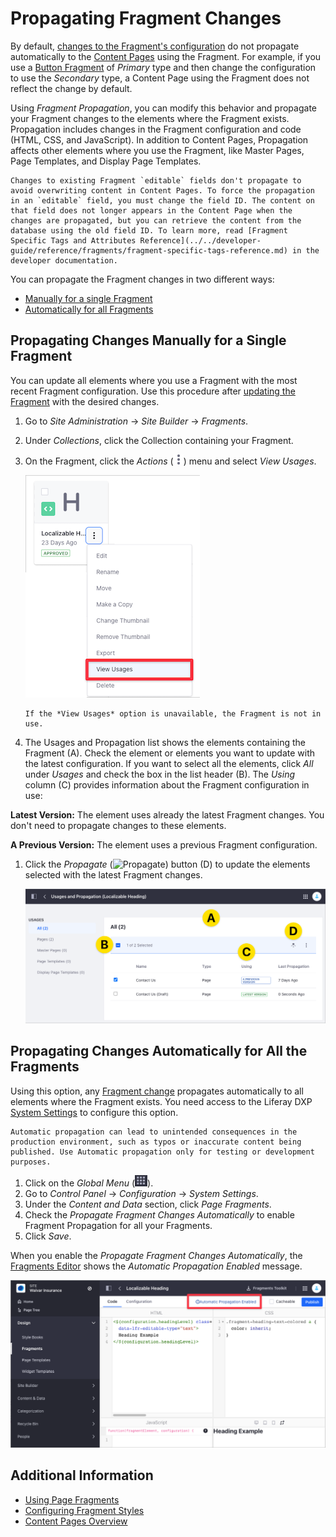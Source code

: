 # Propagating Fragment Changes

By default, [changes to the Fragment's configuration](../../developer-guide/developing-page-fragments/using-the-fragments-editor.md) do not propagate automatically to the [Content Pages](../../creating-pages/building-and-managing-content-pages/content-pages-overview.md) using the Fragment. For example, if you use a [Button Fragment](../../creating-pages/building-and-managing-content-pages/page-fragments-user-interface-reference.md#button) of *Primary* type and then change the configuration to use the *Secondary* type, a Content Page using the Fragment does not reflect the change by default.

Using *Fragment Propagation*, you can modify this behavior and propagate your Fragment changes to the elements where the Fragment exists. Propagation includes changes in the Fragment configuration and code (HTML, CSS, and JavaScript). In addition to Content Pages, Propagation affects other elements where you use the Fragment, like Master Pages, Page Templates, and Display Page Templates.

```{note}
Changes to existing Fragment `editable` fields don't propagate to avoid overwriting content in Content Pages. To force the propagation in an `editable` field, you must change the field ID. The content on that field does not longer appears in the Content Page when the changes are propagated, but you can retrieve the content from the database using the old field ID. To learn more, read [Fragment Specific Tags and Attributes Reference](../../developer-guide/reference/fragments/fragment-specific-tags-reference.md) in the developer documentation.
```

You can propagate the Fragment changes in two different ways:

- [Manually for a single Fragment](#propagating-changes-manually-for-a-single-fragment)
- [Automatically for all Fragments](#propagating-changes-automatically-for-all-the-fragments)

## Propagating Changes Manually for a Single Fragment

You can update all elements where you use a Fragment with the most recent Fragment configuration. Use this procedure after [updating the Fragment](../../developer-guide/developing-page-fragments/using-the-fragments-editor.md) with the desired changes.

1. Go to *Site Administration* &rarr; *Site Builder* &rarr; *Fragments*.

1. Under *Collections*, click the Collection containing your Fragment.

1. On the Fragment, click the *Actions* (![Actions](../../../images/icon-actions.png)) menu and select *View Usages*.

    ![Select the View Usages option from the Fragment's Action Menu.](./propagating-fragment-changes/images/02.png)

    ```{tip}
    If the *View Usages* option is unavailable, the Fragment is not in use.
    ```

1. The Usages and Propagation list shows the elements containing the Fragment (A). Check the element or elements you want to update with the latest configuration. If you want to select all the elements, click *All* under *Usages* and check the box in the list header (B). The *Using* column (C) provides information about the Fragment configuration in use:

**Latest Version:** The element uses already the latest Fragment changes. You don't need to propagate changes to these elements.

**A Previous Version:** The element uses a previous Fragment configuration.

1. Click the *Propagate* (![Propagate](../../../images/icon-propagate.png)) button (D) to update the elements selected with the latest Fragment changes.

    ![Select the elements where you want to propagate the latest Fragment changes.](./propagating-fragment-changes/images/03.png)

## Propagating Changes Automatically for All the Fragments

Using this option, any [Fragment change](../../developer-guide/developing-page-fragments/using-the-fragments-editor.md) propagates automatically to all elements where the Fragment exists. You need access to the Liferay DXP [System Settings](../../../system-administration/configuring-liferay/system-settings.md) to configure this option.

```{warning}
Automatic propagation can lead to unintended consequences in the production environment, such as typos or inaccurate content being published. Use Automatic propagation only for testing or development purposes.
```

1. Click on the *Global Menu* (![Global Menu](../../../images/icon-applications-menu.png)).
1. Go to *Control Panel* &rarr; *Configuration* &rarr; *System Settings*.
1. Under the *Content and Data* section, click *Page Fragments*.
1. Check the *Propagate Fragment Changes Automatically* to enable Fragment Propagation for all your Fragments.
1. Click *Save*.

When you enable the *Propagate Fragment Changes Automatically*, the [Fragments Editor](../../developer-guide/developing-page-fragments/using-the-fragments-editor.md) shows the *Automatic Propagation Enabled* message.

![The Fragment Editor shows an information message when you enable Fragment Propagation for all the Fragments.](./propagating-fragment-changes/images/05.png)

## Additional Information

- [Using Page Fragments](./using-page-fragments.md)
- [Configuring Fragment Styles](./configuring-fragment-styles.md)
- [Content Pages Overview](../../creating-pages/building-and-managing-content-pages/content-pages-overview.md)
